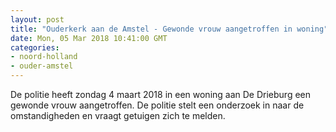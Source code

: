 ```yaml
---
layout: post
title: "Ouderkerk aan de Amstel - Gewonde vrouw aangetroffen in woning"
date: Mon, 05 Mar 2018 10:41:00 GMT
categories: 
- noord-holland 
- ouder-amstel 
---
```


De politie heeft  zondag 4 maart 2018 in een woning aan De Drieburg een gewonde vrouw aangetroffen. De politie stelt een onderzoek in naar de omstandigheden en vraagt getuigen zich te melden.
